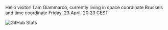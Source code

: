 Hello visitor! I am Giammarco, currently living in space coordinate Brussels and time coordinate Friday, 23 April, 20:23 CEST

![GitHub Stats](https://github-readme-stats.vercel.app/api?username=grcasanova)
